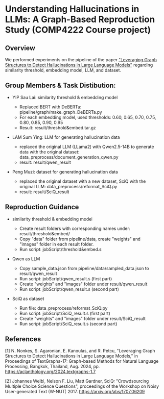 # Understanding Hallucinations in LLMs: A Graph-Based Reproduction Study (COMP4222 Course project)



## Overview
We performed experiments on the pipeline of the paper ["Leveraging Graph Structures to Detect Hallucinations in Large Language Models"](https://github.com/noanonkes/Hallucination-Detection-in-LLMs) regarding similarity threshold, embedding model, LLM, and dataset.

## Group Members & Task Distibution:
+ YIP Sau Lai: similarity threshold & embedding model
    + Replaced BERT with DeBERTa: pipeline/graph/make_graph_DeBERTa.py
    + For each embedding model, used thresholds: 0.60, 0.65, 0.70, 0.75, 0.80, 0.85, 0.90, 0.95
    + Result: result/threshold&embed.tar.gz

+ LAM Sum Ying: LLM for generating hallucination data
    + replaced the original LLM (LLama2) with Qwen2.5-14B to generate data with the original dataset: data_preprocess/document_generation_qwen.py
    + result: result/qwen_result

+ Peng Muzi: dataset for generating hallucination data
    + replaced the original dataset with a new dataset, SciQ with the original LLM: data_preprocess/reformat_SciQ.py
    + result: result/SciQ_result

## Reproduction Guidance
+ similarity threshold & embedding model
    + Create result folders with corresponding names under: result/threshold&embed/
    + Copy "data" folder from pipeline/data, create "weights" and "images" folder in each result folder.
    + Run script: jobScript/threshold&embed.s

+ Qwen as LLM
    + Copy sample_data.json from pipeline/data/sampled_data.json to result/qwen_result
    + Run script: jobScript/qwen_result.s (first part)
    + Create "weights" and "images" folder under result/qwen_result
    + Run script: jobScript/qwen_result.s (second part)

+ SciQ as dataset
    + Run file: data_preprocess/reformat_SciQ.py
    + Run script: jobScript/SciQ_result.s (first part)
    + Create "weights" and "images" folder under result/SciQ_result
    + Run script: jobScript/SciQ_result.s (second part)


## References

[1] N. Nonkes, S. Agaronian, E. Kanoulas, and R. Petcu, "Leveraging Graph Structures to Detect Hallucinations in Large Language Models," in Proceedings of TextGraphs-17: Graph-based Methods for Natural Language Processing, Bangkok, Thailand, Aug. 2024, pp. https://aclanthology.org/2024.textgraphs-1.7

[2] Johannes Welbl, Nelson F. Liu, Matt Gardner, SciQ: "Crowdsourcing Multiple Choice Science Questions", proceedings of the Workshop on Noisy User-generated Text (W-NUT) 2017. https://arxiv.org/abs/1707.06209

